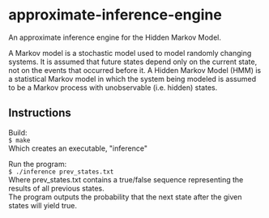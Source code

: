 # approximate-inference-engine  
 An approximate inference engine for the Hidden Markov Model.  

A Markov model is a stochastic model used to model randomly changing systems. It is assumed that future states depend only on the current state, not on the events that occurred before it. A Hidden Markov Model (HMM) is a statistical Markov model in which the system being modeled is assumed to be a Markov process with unobservable (i.e. hidden) states.  

## Instructions  
Build:  
```$ make```  
Which creates an executable, "inference"   

Run the program:   
```$ ./inference prev_states.txt```   
Where prev_states.txt contains a true/false sequence representing the results of all previous states.  
The program outputs the probability that the next state after the given states will yield true.  
